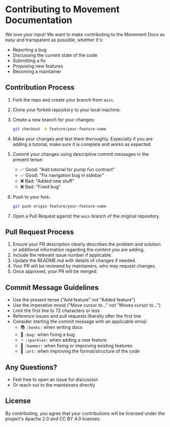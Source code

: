# Contributing to Movement Documentation

We love your input! We want to make contributing to the Movement Docs as easy and transparent as possible, whether it's:

- Reporting a bug
- Discussing the current state of the code
- Submitting a fix
- Proposing new features
- Becoming a maintainer

## Contribution Process

1. Fork the repo and create your branch from `main`.
2. Clone your forked repository to your local machine.
3. Create a new branch for your changes:
   ```bash
   git checkout -b feature/your-feature-name
   ```
4. Make your changes and test them thoroughly. Especially if you are adding a tutorial, make sure it is complete and works as expected.
5. Commit your changes using descriptive commit messages in the present tense:
   - ✅ Good: "Add tutorial for pump fun contract"
   - ✅ Good: "Fix navigation bug in sidebar"
   - ❌ Bad: "Added new stuff"
   - ❌ Bad: "Fixed bug"

6. Push to your fork:
   ```bash
   git push origin feature/your-feature-name
   ```
7. Open a Pull Request against the `main` branch of the original repository.

## Pull Request Process

1. Ensure your PR description clearly describes the problem and solution or additional information regarding the content you are adding.
2. Include the relevant issue number if applicable.
3. Update the README.md with details of changes if needed.
4. Your PR will be reviewed by maintainers, who may request changes.
5. Once approved, your PR will be merged.

## Commit Message Guidelines

- Use the present tense ("Add feature" not "Added feature")
- Use the imperative mood ("Move cursor to..." not "Moves cursor to...")
- Limit the first line to 72 characters or less
- Reference issues and pull requests liberally after the first line
- Consider starting the commit message with an applicable emoji:
    - 📚 `:books:` when writing docs
    - 🐛 `:bug:` when fixing a bug
    - ✨ `:sparkles:` when adding a new feature
    - 🔨 `:hammer:` when fixing or improving existing features
    - 🎨 `:art:` when improving the format/structure of the code

## Any Questions?

- Feel free to open an issue for discussion
- Or reach out to the maintainers directly

## License

By contributing, you agree that your contributions will be licensed under the project's Apache 2.0 and CC BY 4.0 licenses.
